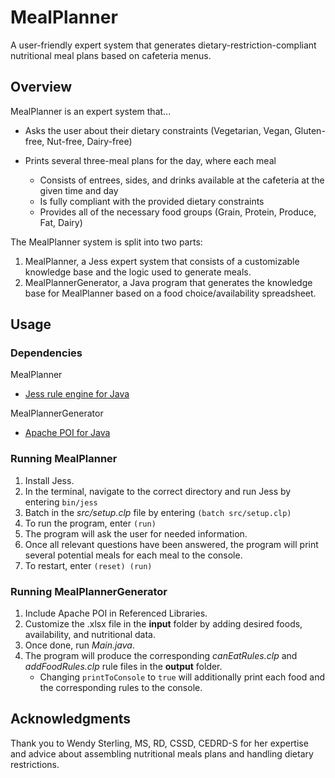 # MealPlanner
A user-friendly expert system that generates dietary-restriction-compliant nutritional meal plans based on cafeteria menus.

## Overview
MealPlanner is an expert system that...
- Asks the user about their dietary constraints (Vegetarian, Vegan, Gluten-free, Nut-free, Dairy-free)

- Prints several three-meal plans for the day, where each meal
   - Consists of entrees, sides, and drinks available at the cafeteria at the given time and day
   - Is fully compliant with the provided dietary constraints
   - Provides all of the necessary food groups (Grain, Protein, Produce, Fat, Dairy)

The MealPlanner system is split into two parts:
1. MealPlanner, a Jess expert system that consists of a customizable knowledge base and the logic used to generate meals.
2. MealPlannerGenerator, a Java program that generates the knowledge base for MealPlanner based on a food choice/availability spreadsheet.

## Usage

### Dependencies
MealPlanner
- [Jess rule engine for Java](http://alvarestech.com/temp/fuzzyjess/Jess60/Jess70b7/docs/intro.html#setup)

MealPlannerGenerator
- [Apache POI for Java](https://poi.apache.org/)

### Running MealPlanner
1. Install Jess.
2. In the terminal, navigate to the correct directory and run Jess by entering `bin/jess`
3. Batch in the _src/setup.clp_ file by entering `(batch src/setup.clp)`
4. To run the program, enter `(run)`
5. The program will ask the user for needed information.
6. Once all relevant questions have been answered, the program will print several potential meals for each meal to the console.
7. To restart, enter `(reset) (run)`

### Running MealPlannerGenerator
1. Include Apache POI in Referenced Libraries.
2. Customize the .xlsx file in the __input__ folder by adding desired foods, availability, and nutritional data.
3. Once done, run _Main.java_.
4. The program will produce the corresponding _canEatRules.clp_ and _addFoodRules.clp_ rule files in the **output** folder.
   - Changing `printToConsole` to `true` will additionally print each food and the corresponding rules to the console.

## Acknowledgments
Thank you to Wendy Sterling, MS, RD, CSSD, CEDRD-S for her expertise and advice about assembling nutritional meals plans and handling dietary restrictions.
